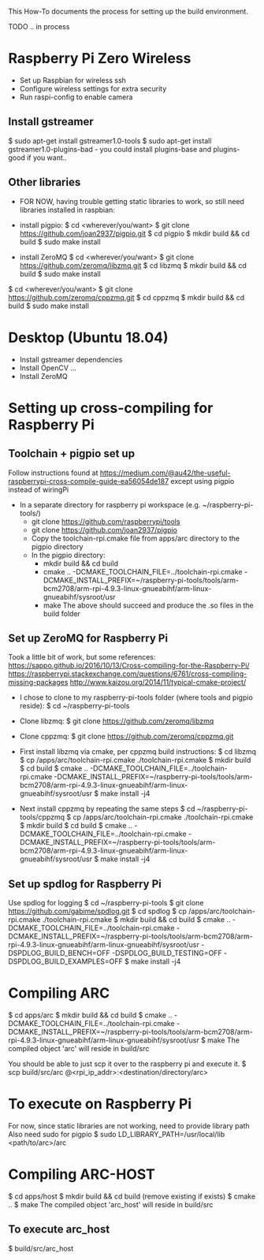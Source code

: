 This How-To documents the process for setting up the build environment.

TODO .. in process

Raspberry Pi Zero Wireless
==========================
- Set up Raspbian for wireless ssh
- Configure wireless settings for extra security
- Run raspi-config to enable camera

Install gstreamer
-----------------
$ sudo apt-get install gstreamer1.0-tools
$ sudo apt-get install gstreamer1.0-plugins-bad
    - you could install plugins-base and plugins-good if you want..

Other libraries
---------------
- FOR NOW, having trouble getting static libraries to work, so still need libraries installed in raspbian:
- install pigpio:
$ cd <wherever/you/want>
$ git clone https://github.com/joan2937/pigpio.git
$ cd pigpio
$ mkdir build && cd build
$ sudo make install

- install ZeroMQ
$ cd <wherever/you/want>
$ git clone https://github.com/zeromq/libzmq.git
$ cd libzmq
$ mkdir build && cd build
$ sudo make install

$ cd <wherever/you/want>
$ git clone https://github.com/zeromq/cppzmq.git
$ cd cppzmq
$ mkdir build && cd build
$ sudo make install


Desktop (Ubuntu 18.04)
======================
- Install gstreamer dependencies
- Install OpenCV ...
- Install ZeroMQ

Setting up cross-compiling for Raspberry Pi
===========================================
Toolchain + pigpio set up
-------------------------
Follow instructions found at https://medium.com/@au42/the-useful-raspberrypi-cross-compile-guide-ea56054de187
except using pigpio instead of wiringPi
- In a separate directory for raspberry pi workspace (e.g. ~/raspberry-pi-tools/)
    - git clone https://github.com/raspberrypi/tools
    - git clone https://github.com/joan2937/pigpio
    - Copy the toolchain-rpi.cmake file from apps/arc directory to the pigpio directory
    - In the pigpio directory:
        - mkdir build && cd build
        - cmake .. -DCMAKE_TOOLCHAIN_FILE=../toolchain-rpi.cmake -DCMAKE_INSTALL_PREFIX=~/raspberry-pi-tools/tools/arm-bcm2708/arm-rpi-4.9.3-linux-gnueabihf/arm-linux-gnueabihf/sysroot/usr
        - make
        The above should succeed and produce the .so files in the build folder

Set up ZeroMQ for Raspberry Pi
------------------------------
Took a little bit of work, but some references:
https://sappo.github.io/2016/10/13/Cross-compiling-for-the-Raspberry-Pi/
https://raspberrypi.stackexchange.com/questions/6761/cross-compiling-missing-packages
http://www.kaizou.org/2014/11/typical-cmake-project/

- I chose to clone to my raspberry-pi-tools folder (where tools and pigpio reside):
    $ cd ~/raspberry-pi-tools
- Clone libzmq:
    $ git clone https://github.com/zeromq/libzmq
- Clone cppzmq:
    $ git clone https://github.com/zeromq/cppzmq.git

- First install libzmq via cmake, per cppzmq build instructions:
    $ cd libzmq
    $ cp <path-to-this-repo>/apps/arc/toolchain-rpi.cmake ./toolchain-rpi.cmake
    $ mkdir build
    $ cd build
    $ cmake .. -DCMAKE_TOOLCHAIN_FILE=../toolchain-rpi.cmake -DCMAKE_INSTALL_PREFIX=~/raspberry-pi-tools/tools/arm-bcm2708/arm-rpi-4.9.3-linux-gnueabihf/arm-linux-gnueabihf/sysroot/usr
    $ make install -j4

- Next install cppzmq by repeating the same steps
    $ cd ~/raspberry-pi-tools/cppzmq
    $ cp <path-to-this-repo>/apps/arc/toolchain-rpi.cmake ./toolchain-rpi.cmake
    $ mkdir build
    $ cd build
    $ cmake .. -DCMAKE_TOOLCHAIN_FILE=../toolchain-rpi.cmake -DCMAKE_INSTALL_PREFIX=~/raspberry-pi-tools/tools/arm-bcm2708/arm-rpi-4.9.3-linux-gnueabihf/arm-linux-gnueabihf/sysroot/usr
    $ make install -j4

Set up spdlog for Raspberry Pi
------------------------------
Use spdlog for logging
$ cd ~/raspberry-pi-tools
$ git clone https://github.com/gabime/spdlog.git
$ cd spdlog
$ cp <path-to-this-repo>/apps/arc/toolchain-rpi.cmake ./toolchain-rpi.cmake
$ mkdir build && cd build
$ cmake .. -DCMAKE_TOOLCHAIN_FILE=../toolchain-rpi.cmake -DCMAKE_INSTALL_PREFIX=~/raspberry-pi-tools/tools/arm-bcm2708/arm-rpi-4.9.3-linux-gnueabihf/arm-linux-gnueabihf/sysroot/usr -DSPDLOG_BUILD_BENCH=OFF -DSPDLOG_BUILD_TESTING=OFF -DSPDLOG_BUILD_EXAMPLES=OFF
$ make install -j4

Compiling ARC
=============
$ cd apps/arc
$ mkdir build && cd build
$ cmake .. -DCMAKE_TOOLCHAIN_FILE=../toolchain-rpi.cmake -DCMAKE_INSTALL_PREFIX=~/raspberry-pi-tools/tools/arm-bcm2708/arm-rpi-4.9.3-linux-gnueabihf/arm-linux-gnueabihf/sysroot/usr
$ make
The compiled object 'arc' will reside in build/src

You should be able to just scp it over to the raspberry pi and execute it.
$ scp build/src/arc <rpiuser>@<rpi_ip_addr>:<destination/directory/arc>

To execute on Raspberry Pi
==========================
For now, since static libraries are not working, need to provide library path
Also need sudo for pigpio
$ sudo LD_LIBRARY_PATH=/usr/local/lib <path/to/arc>/arc

Compiling ARC-HOST
==================
$ cd apps/host
$ mkdir build && cd build (remove existing if exists)
$ cmake ..
$ make
The compiled object 'arc_host' will reside in build/src

To execute arc_host
-------------------
$ build/src/arc_host
